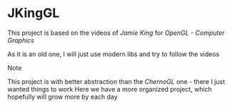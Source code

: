 # JKingGL

This project is based on the videos of *Jamie King* for *OpenGL - Computer Graphics*

As it is an old one, I will just use modern libs and try to follow the videos

> [!NOTE]
> This project is with better abstraction than the *ChernoGL* one - there I just wanted things to work
> Here we have a more organized project, which hopefully will grow more by each day
